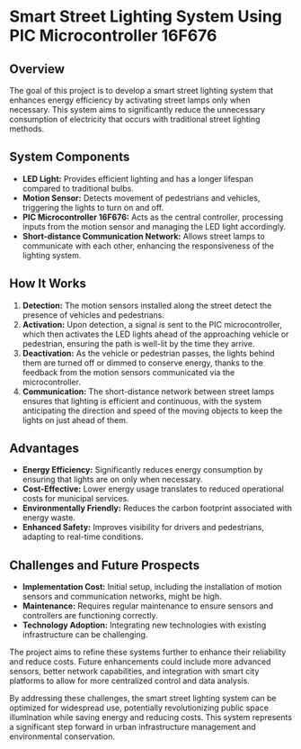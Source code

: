 # Smart Street Lighting System Using PIC Microcontroller 16F676

## Overview

The goal of this project is to develop a smart street lighting system that enhances energy efficiency by activating street lamps only when necessary. This system aims to significantly reduce the unnecessary consumption of electricity that occurs with traditional street lighting methods.

## System Components

- **LED Light:** Provides efficient lighting and has a longer lifespan compared to traditional bulbs.
- **Motion Sensor:** Detects movement of pedestrians and vehicles, triggering the lights to turn on and off.
- **PIC Microcontroller 16F676:** Acts as the central controller, processing inputs from the motion sensor and managing the LED light accordingly.
- **Short-distance Communication Network:** Allows street lamps to communicate with each other, enhancing the responsiveness of the lighting system.

## How It Works

1. **Detection:** The motion sensors installed along the street detect the presence of vehicles and pedestrians.
2. **Activation:** Upon detection, a signal is sent to the PIC microcontroller, which then activates the LED lights ahead of the approaching vehicle or pedestrian, ensuring the path is well-lit by the time they arrive.
3. **Deactivation:** As the vehicle or pedestrian passes, the lights behind them are turned off or dimmed to conserve energy, thanks to the feedback from the motion sensors communicated via the microcontroller.
4. **Communication:** The short-distance network between street lamps ensures that lighting is efficient and continuous, with the system anticipating the direction and speed of the moving objects to keep the lights on just ahead of them.

## Advantages

- **Energy Efficiency:** Significantly reduces energy consumption by ensuring that lights are on only when necessary.
- **Cost-Effective:** Lower energy usage translates to reduced operational costs for municipal services.
- **Environmentally Friendly:** Reduces the carbon footprint associated with energy waste.
- **Enhanced Safety:** Improves visibility for drivers and pedestrians, adapting to real-time conditions.

## Challenges and Future Prospects

- **Implementation Cost:** Initial setup, including the installation of motion sensors and communication networks, might be high.
- **Maintenance:** Requires regular maintenance to ensure sensors and controllers are functioning correctly.
- **Technology Adoption:** Integrating new technologies with existing infrastructure can be challenging.

The project aims to refine these systems further to enhance their reliability and reduce costs. Future enhancements could include more advanced sensors, better network capabilities, and integration with smart city platforms to allow for more centralized control and data analysis.

By addressing these challenges, the smart street lighting system can be optimized for widespread use, potentially revolutionizing public space illumination while saving energy and reducing costs. This system represents a significant step forward in urban infrastructure management and environmental conservation.
